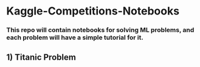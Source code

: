 # Kaggle-Competitions-Notebooks
### This repo will contain notebooks for solving ML problems, and each problem will have a simple tutorial for it.

## 1) Titanic Problem

